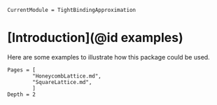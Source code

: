 ```@meta
CurrentModule = TightBindingApproximation
```

# [Introduction](@id examples)

Here are some examples to illustrate how this package could be used.

```@contents
Pages = [
        "HoneycombLattice.md",
        "SquareLattice.md",
        ]
Depth = 2
```